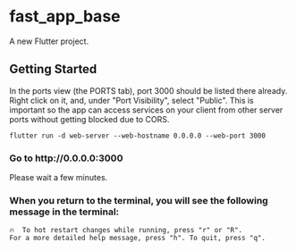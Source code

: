 # fast_app_base

A new Flutter project.

## Getting Started

In the ports view (the PORTS tab), port 3000 should be listed there already. Right click on it, and, under "Port Visibility", select "Public". This is important so the app can access services on your client from other server ports without getting blocked due to CORS.

```bush
flutter run -d web-server --web-hostname 0.0.0.0 --web-port 3000
```
### Go to http://<hi1>0.0.0.0:3000<hi2>
Please wait a few minutes.
### When you return to the terminal, you will see the following message in the terminal:
```bush
🔥  To hot restart changes while running, press "r" or "R".
For a more detailed help message, press "h". To quit, press "q".
```